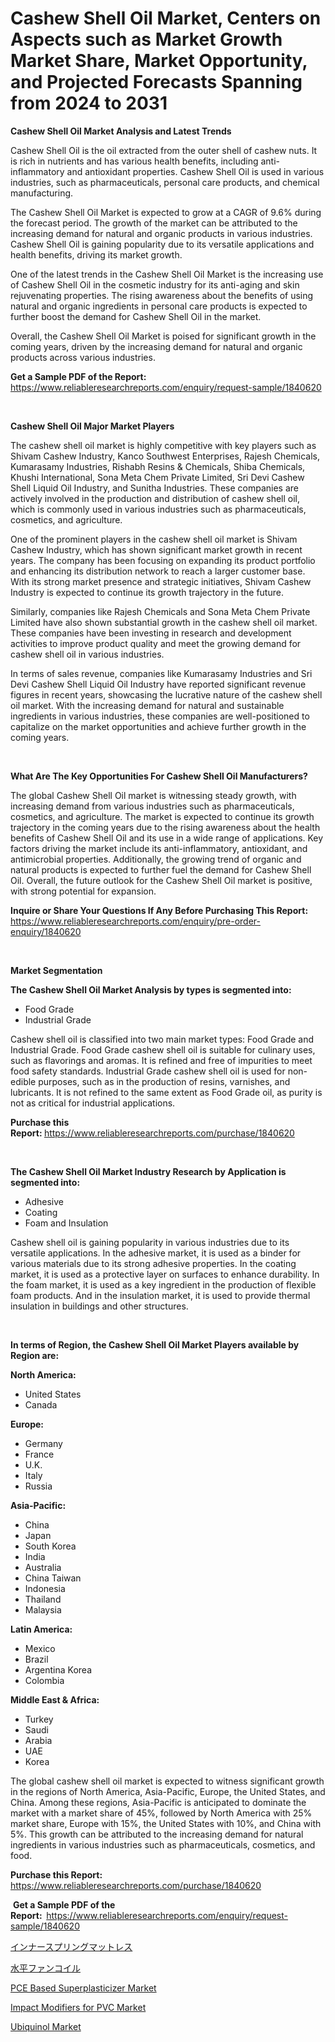 <p><h1>Cashew Shell Oil Market, Centers on Aspects such as Market Growth Market Share, Market Opportunity, and Projected Forecasts Spanning from 2024 to 2031</h1></p><p><strong>Cashew Shell Oil Market Analysis and Latest Trends</strong></p>
<p><p>Cashew Shell Oil is the oil extracted from the outer shell of cashew nuts. It is rich in nutrients and has various health benefits, including anti-inflammatory and antioxidant properties. Cashew Shell Oil is used in various industries, such as pharmaceuticals, personal care products, and chemical manufacturing.</p><p>The Cashew Shell Oil Market is expected to grow at a CAGR of 9.6% during the forecast period. The growth of the market can be attributed to the increasing demand for natural and organic products in various industries. Cashew Shell Oil is gaining popularity due to its versatile applications and health benefits, driving its market growth.</p><p>One of the latest trends in the Cashew Shell Oil Market is the increasing use of Cashew Shell Oil in the cosmetic industry for its anti-aging and skin rejuvenating properties. The rising awareness about the benefits of using natural and organic ingredients in personal care products is expected to further boost the demand for Cashew Shell Oil in the market.</p><p>Overall, the Cashew Shell Oil Market is poised for significant growth in the coming years, driven by the increasing demand for natural and organic products across various industries.</p></p>
<p><strong>Get a Sample PDF of the Report:&nbsp;</strong> <a href="https://www.reliableresearchreports.com/enquiry/request-sample/1840620">https://www.reliableresearchreports.com/enquiry/request-sample/1840620</a></p>
<p>&nbsp;</p>
<p><strong>Cashew Shell Oil Major Market Players</strong></p>
<p><p>The cashew shell oil market is highly competitive with key players such as Shivam Cashew Industry, Kanco Southwest Enterprises, Rajesh Chemicals, Kumarasamy Industries, Rishabh Resins & Chemicals, Shiba Chemicals, Khushi International, Sona Meta Chem Private Limited, Sri Devi Cashew Shell Liquid Oil Industry, and Sunitha Industries. These companies are actively involved in the production and distribution of cashew shell oil, which is commonly used in various industries such as pharmaceuticals, cosmetics, and agriculture.</p><p>One of the prominent players in the cashew shell oil market is Shivam Cashew Industry, which has shown significant market growth in recent years. The company has been focusing on expanding its product portfolio and enhancing its distribution network to reach a larger customer base. With its strong market presence and strategic initiatives, Shivam Cashew Industry is expected to continue its growth trajectory in the future.</p><p>Similarly, companies like Rajesh Chemicals and Sona Meta Chem Private Limited have also shown substantial growth in the cashew shell oil market. These companies have been investing in research and development activities to improve product quality and meet the growing demand for cashew shell oil in various industries.</p><p>In terms of sales revenue, companies like Kumarasamy Industries and Sri Devi Cashew Shell Liquid Oil Industry have reported significant revenue figures in recent years, showcasing the lucrative nature of the cashew shell oil market. With the increasing demand for natural and sustainable ingredients in various industries, these companies are well-positioned to capitalize on the market opportunities and achieve further growth in the coming years.</p></p>
<p>&nbsp;</p>
<p><strong>What Are The Key Opportunities For Cashew Shell Oil Manufacturers?</strong></p>
<p><p>The global Cashew Shell Oil market is witnessing steady growth, with increasing demand from various industries such as pharmaceuticals, cosmetics, and agriculture. The market is expected to continue its growth trajectory in the coming years due to the rising awareness about the health benefits of Cashew Shell Oil and its use in a wide range of applications. Key factors driving the market include its anti-inflammatory, antioxidant, and antimicrobial properties. Additionally, the growing trend of organic and natural products is expected to further fuel the demand for Cashew Shell Oil. Overall, the future outlook for the Cashew Shell Oil market is positive, with strong potential for expansion.</p></p>
<p><strong>Inquire or Share Your Questions If Any Before Purchasing This Report:</strong> <a href="https://www.reliableresearchreports.com/enquiry/pre-order-enquiry/1840620">https://www.reliableresearchreports.com/enquiry/pre-order-enquiry/1840620</a></p>
<p>&nbsp;</p>
<p><strong>Market Segmentation</strong></p>
<p><strong>The Cashew Shell Oil Market Analysis by types is segmented into:</strong></p>
<p><ul><li>Food Grade</li><li>Industrial Grade</li></ul></p>
<p><p>Cashew shell oil is classified into two main market types: Food Grade and Industrial Grade. Food Grade cashew shell oil is suitable for culinary uses, such as flavorings and aromas. It is refined and free of impurities to meet food safety standards. Industrial Grade cashew shell oil is used for non-edible purposes, such as in the production of resins, varnishes, and lubricants. It is not refined to the same extent as Food Grade oil, as purity is not as critical for industrial applications.</p></p>
<p><strong>Purchase this Report:&nbsp;</strong><a href="https://www.reliableresearchreports.com/purchase/1840620">https://www.reliableresearchreports.com/purchase/1840620</a></p>
<p>&nbsp;</p>
<p><strong>The Cashew Shell Oil Market Industry Research by Application is segmented into:</strong></p>
<p><ul><li>Adhesive</li><li>Coating</li><li>Foam and Insulation</li></ul></p>
<p><p>Cashew shell oil is gaining popularity in various industries due to its versatile applications. In the adhesive market, it is used as a binder for various materials due to its strong adhesive properties. In the coating market, it is used as a protective layer on surfaces to enhance durability. In the foam market, it is used as a key ingredient in the production of flexible foam products. And in the insulation market, it is used to provide thermal insulation in buildings and other structures.</p></p>
<p>&nbsp;</p>
<p><strong>In terms of Region, the Cashew Shell Oil Market Players available by Region are:</strong></p>
<p>
    <p> <strong> North America: </strong>
        <ul>
            <li>United States</li>
            <li>Canada</li>
        </ul>
        </p> 
    <p> <strong> Europe: </strong>
        <ul>
            <li>Germany</li>
            <li>France</li>
            <li>U.K.</li>
            <li>Italy</li>
            <li>Russia</li>
        </ul>
        </p> 
    <p> <strong> Asia-Pacific: </strong>
        <ul>
            <li>China</li>
            <li>Japan</li>
            <li>South Korea</li>
            <li>India</li>
            <li>Australia</li>
            <li>China Taiwan</li>
            <li>Indonesia</li>
            <li>Thailand</li>
            <li>Malaysia</li>
        </ul>
        </p> 
    <p> <strong> Latin America: </strong>
        <ul>
            <li>Mexico</li>
            <li>Brazil</li>
            <li>Argentina Korea</li>
            <li>Colombia</li>
        </ul>
        </p> 
    <p> <strong> Middle East & Africa: </strong>
        <ul>
            <li>Turkey</li>
            <li>Saudi</li>
            <li>Arabia</li>
            <li>UAE</li>
            <li>Korea</li>
        </ul>
    </p>
    </p>
<p><p>The global cashew shell oil market is expected to witness significant growth in the regions of North America, Asia-Pacific, Europe, the United States, and China. Among these regions, Asia-Pacific is anticipated to dominate the market with a market share of 45%, followed by North America with 25% market share, Europe with 15%, the United States with 10%, and China with 5%. This growth can be attributed to the increasing demand for natural ingredients in various industries such as pharmaceuticals, cosmetics, and food.</p></p>
<p><strong>Purchase this Report: </strong><a href="https://www.reliableresearchreports.com/purchase/1840620">https://www.reliableresearchreports.com/purchase/1840620</a></p>
<p>&nbsp;<strong>Get a Sample PDF of the Report:&nbsp;&nbsp;</strong><a href="https://www.reliableresearchreports.com/enquiry/request-sample/1840620">https://www.reliableresearchreports.com/enquiry/request-sample/1840620</a></p>
<p><strong></strong></p>
<p><p><a href="https://github.com/xtkhtofdt934839/Market-Research-Report-List-1/blob/main/1849699193868.md">インナースプリングマットレス</a></p><p><a href="https://github.com/ddwcuskozol07187/Market-Research-Report-List-1/blob/main/3318393193869.md">水平ファンコイル</a></p><p><a href="https://github.com/josesg55/Market-Research-Report-List-1/blob/main/pce-based-superplasticizer-market.md">PCE Based Superplasticizer Market</a></p><p><a href="https://issuu.com/reportprime-2/docs/impact-modifiers-for-pvc-market-size-2030.pptx">Impact Modifiers for PVC Market</a></p><p><a href="https://issuu.com/reportprime-2/docs/ubiquinol-market-size-2030.pptx">Ubiquinol Market</a></p></p>